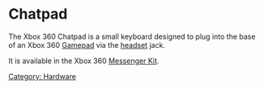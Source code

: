 # Chatpad

The Xbox 360 Chatpad is a small keyboard designed to plug into the base
of an Xbox 360 [Gamepad](./GamePad.md) via the [headset](./Headset.md) jack.

It is available in the Xbox 360 [Messenger Kit](http://en.wikipedia.org/wiki/Xbox_360_accessories#Messenger_Kit).

[Category: Hardware](../index.md)